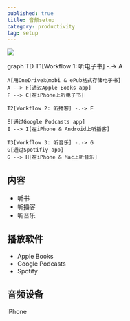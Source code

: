 ```yaml
---
published: true
title: 音频setup
category: productivity
tag: setup
---
```


![](https://mermaid.ink/svg/eyJjb2RlIjoiICAgIGdyYXBoIFREXG4gICAgVDFbV29ya2Zsb3cgMTog5ZCs55S15a2Q5LmmXSAtLi0-IEFcblxuICAgIEFb55SoT25lRHJpdmXku6Vtb2JpICYgZVB1YuagvOW8j-WtmOWCqOeUteWtkOS5pl1cbiAgICBBIC0tPiBGW-mAmui_h0FwcGxlIEJvb2tzIGFwcF1cbiAgICBGIC0tPiBDW-WcqGlQaG9uZeS4iuWQrOeUteWtkOS5pl1cblxuICAgIFQyW1dvcmtmbG93IDI6IOWQrOaSreWuol0gLS4tPiBFXG5cbiAgICBFW-mAmui_h0dvb2dsZSBQb2RjYXN0cyBhcHBdXG4gICAgRSAtLT4gSVvlnKhpUGhvbmUgJiBBbmRyb2lk5LiK5ZCs5pKt5a6iXVxuXG4gICAgVDNbV29ya2Zsb3cgMzog5ZCs6Z-z5LmQXSAtLi0-IEdcbiAgICBHW-mAmui_h1Nwb3RpZml5IGFwcF1cbiAgICBHIC0tPiBIW-WcqGlQaG9uZSAmIE1hY-S4iuWQrOmfs-S5kF0iLCJtZXJtYWlkIjp7InRoZW1lIjoiZGVmYXVsdCJ9LCJ1cGRhdGVFZGl0b3IiOmZhbHNlfQ)

<div class="mermaid">
    graph TD
    T1[Workflow 1: 听电子书] -.-> A

    A[用OneDrive以mobi & ePub格式存储电子书]
    A --> F[通过Apple Books app]
    F --> C[在iPhone上听电子书]

    T2[Workflow 2: 听播客] -.-> E

    E[通过Google Podcasts app]
    E --> I[在iPhone & Android上听播客]

    T3[Workflow 3: 听音乐] -.-> G
    G[通过Spotifiy app]
    G --> H[在iPhone & Mac上听音乐]
</div>


## 内容
- 听书
- 听播客
- 听音乐

## 播放软件

- Apple Books
- Google Podcasts
- Spotify

## 音频设备

iPhone

